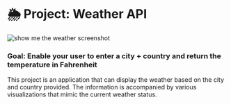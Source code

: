 # 🌦 Project: Weather API
![show me the weather screenshot](https://user-images.githubusercontent.com/126501848/230804086-66632a8d-62d5-4c53-80b4-04ccec4788ed.png)

### Goal: Enable your user to enter a city + country and return the temperature in Fahrenheit

This project is an application that can display the weather based on the city and country provided. The information is accompanied by various visualizations that mimic the current weather status.


